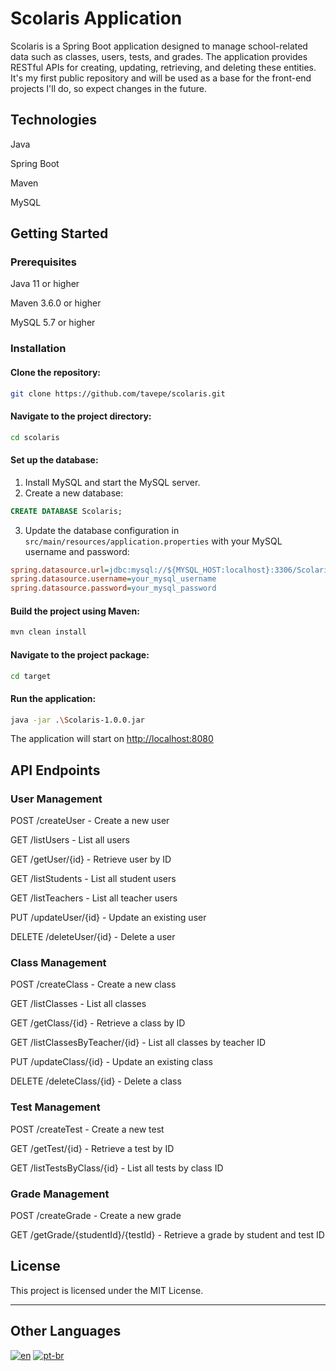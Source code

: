 # Scolaris Application

Scolaris is a Spring Boot application designed to manage school-related data such as classes, users, tests, and grades. The application provides RESTful APIs for creating, updating, retrieving, and deleting these entities. It's my first public repository and will be used as a base for the front-end projects I'll do, so expect changes in the future.
## Technologies
Java

Spring Boot

Maven

MySQL
## Getting Started
### Prerequisites
Java 11 or higher

Maven 3.6.0 or higher

MySQL 5.7 or higher
 
### Installation

#### Clone the repository:

```bash
git clone https://github.com/tavepe/scolaris.git
```

#### Navigate to the project directory:

```bash
cd scolaris
```

#### Set up the database:

1. Install MySQL and start the MySQL server.
2. Create a new database:

```sql
CREATE DATABASE Scolaris;
```

3. Update the database configuration in `src/main/resources/application.properties` with your MySQL username and password:

```ini
spring.datasource.url=jdbc:mysql://${MYSQL_HOST:localhost}:3306/Scolaris
spring.datasource.username=your_mysql_username
spring.datasource.password=your_mysql_password
```

#### Build the project using Maven:

```bash
mvn clean install
```

#### Navigate to the project package:

```bash
cd target
```

#### Run the application:

```bash
java -jar .\Scolaris-1.0.0.jar
```

The application will start on [http://localhost:8080](http://localhost:8080)


## API Endpoints

### User Management

POST /createUser - Create a new user

GET /listUsers - List all users

GET /getUser/{id} - Retrieve user by ID

GET /listStudents - List all student users

GET /listTeachers - List all teacher users

PUT /updateUser/{id} - Update an existing user

DELETE /deleteUser/{id} - Delete a user

### Class Management

POST /createClass - Create a new class

GET /listClasses - List all classes

GET /getClass/{id} - Retrieve a class by ID

GET /listClassesByTeacher/{id} - List all classes by teacher ID

PUT /updateClass/{id} - Update an existing class

DELETE /deleteClass/{id} - Delete a class

### Test Management

POST /createTest - Create a new test

GET /getTest/{id} - Retrieve a test by ID

GET /listTestsByClass/{id} - List all tests by class ID

### Grade Management
POST /createGrade - Create a new grade

GET /getGrade/{studentId}/{testId} - Retrieve a grade by student and test ID

## License

This project is licensed under the MIT License.  <hr></hr>

## Other Languages

[![en](https://img.shields.io/badge/lang-en-red.svg)](https://github.com/tavepe/Scolaris/blob/main/README.md)
[![pt-br](https://img.shields.io/badge/lang-pt--br-green.svg)](https://github.com/tavepe/Scolaris/blob/main/README.pt-br.md)
